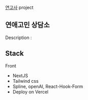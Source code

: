 [연고사](https://datexpert.site/) project 

## 연애고민 상담소
Description : 

## Stack

Front
- NextJS
- Tailwind css
- Spline,  openAI, React-Hook-Form
- Deploy on Vercel
